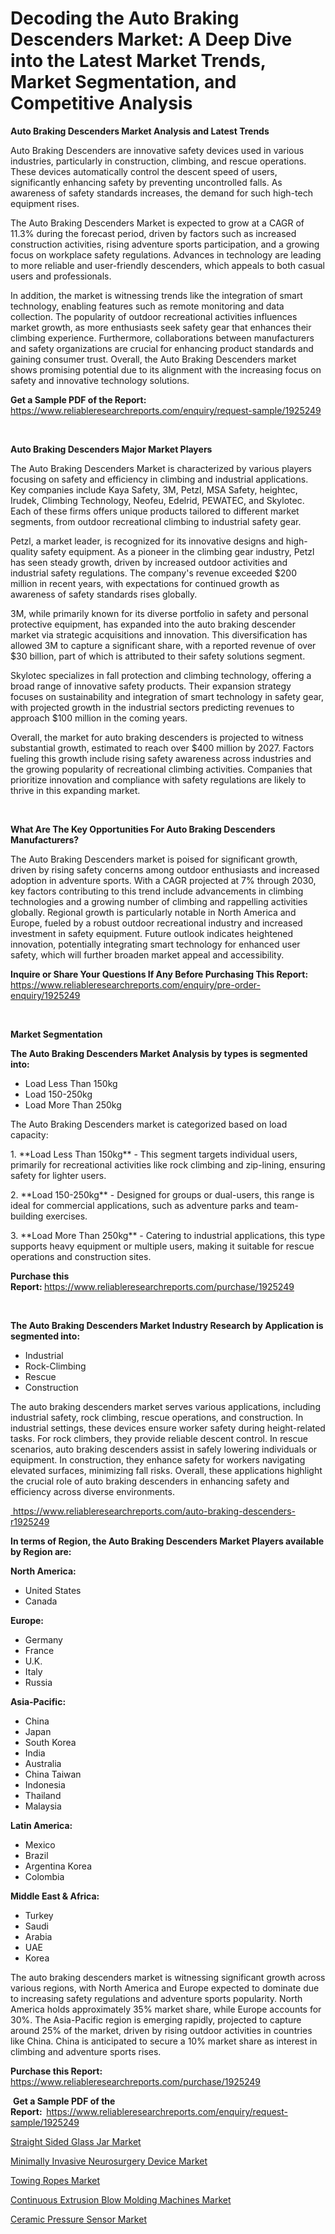 <p><h1>Decoding the Auto Braking Descenders Market: A Deep Dive into the Latest Market Trends, Market Segmentation, and Competitive Analysis</h1></p><p><strong>Auto Braking Descenders Market Analysis and Latest Trends</strong></p>
<p><p>Auto Braking Descenders are innovative safety devices used in various industries, particularly in construction, climbing, and rescue operations. These devices automatically control the descent speed of users, significantly enhancing safety by preventing uncontrolled falls. As awareness of safety standards increases, the demand for such high-tech equipment rises.</p><p>The Auto Braking Descenders Market is expected to grow at a CAGR of 11.3% during the forecast period, driven by factors such as increased construction activities, rising adventure sports participation, and a growing focus on workplace safety regulations. Advances in technology are leading to more reliable and user-friendly descenders, which appeals to both casual users and professionals.</p><p>In addition, the market is witnessing trends like the integration of smart technology, enabling features such as remote monitoring and data collection. The popularity of outdoor recreational activities influences market growth, as more enthusiasts seek safety gear that enhances their climbing experience. Furthermore, collaborations between manufacturers and safety organizations are crucial for enhancing product standards and gaining consumer trust. Overall, the Auto Braking Descenders market shows promising potential due to its alignment with the increasing focus on safety and innovative technology solutions.</p></p>
<p><strong>Get a Sample PDF of the Report:&nbsp;</strong> <a href="https://www.reliableresearchreports.com/enquiry/request-sample/1925249?utm_campaign=31&utm_medium=2&utm_source=Github&utm_content=ia&utm_term=28032025&utm_id=auto-braking-descenders">https://www.reliableresearchreports.com/enquiry/request-sample/1925249</a></p>
<p>&nbsp;</p>
<p><strong>Auto Braking Descenders Major Market Players</strong></p>
<p><p>The Auto Braking Descenders Market is characterized by various players focusing on safety and efficiency in climbing and industrial applications. Key companies include Kaya Safety, 3M, Petzl, MSA Safety, heightec, Irudek, Climbing Technology, Neofeu, Edelrid, PEWATEC, and Skylotec. Each of these firms offers unique products tailored to different market segments, from outdoor recreational climbing to industrial safety gear.</p><p>Petzl, a market leader, is recognized for its innovative designs and high-quality safety equipment. As a pioneer in the climbing gear industry, Petzl has seen steady growth, driven by increased outdoor activities and industrial safety regulations. The company's revenue exceeded $200 million in recent years, with expectations for continued growth as awareness of safety standards rises globally.</p><p>3M, while primarily known for its diverse portfolio in safety and personal protective equipment, has expanded into the auto braking descender market via strategic acquisitions and innovation. This diversification has allowed 3M to capture a significant share, with a reported revenue of over $30 billion, part of which is attributed to their safety solutions segment.</p><p>Skylotec specializes in fall protection and climbing technology, offering a broad range of innovative safety products. Their expansion strategy focuses on sustainability and integration of smart technology in safety gear, with projected growth in the industrial sectors predicting revenues to approach $100 million in the coming years.</p><p>Overall, the market for auto braking descenders is projected to witness substantial growth, estimated to reach over $400 million by 2027. Factors fueling this growth include rising safety awareness across industries and the growing popularity of recreational climbing activities. Companies that prioritize innovation and compliance with safety regulations are likely to thrive in this expanding market.</p></p>
<p>&nbsp;</p>
<p><strong>What Are The Key Opportunities For Auto Braking Descenders Manufacturers?</strong></p>
<p><p>The Auto Braking Descenders market is poised for significant growth, driven by rising safety concerns among outdoor enthusiasts and increased adoption in adventure sports. With a CAGR projected at 7% through 2030, key factors contributing to this trend include advancements in climbing technologies and a growing number of climbing and rappelling activities globally. Regional growth is particularly notable in North America and Europe, fueled by a robust outdoor recreational industry and increased investment in safety equipment. Future outlook indicates heightened innovation, potentially integrating smart technology for enhanced user safety, which will further broaden market appeal and accessibility.</p></p>
<p><strong>Inquire or Share Your Questions If Any Before Purchasing This Report:</strong> <a href="https://www.reliableresearchreports.com/enquiry/pre-order-enquiry/1925249?utm_campaign=31&utm_medium=2&utm_source=Github&utm_content=ia&utm_term=28032025&utm_id=auto-braking-descenders">https://www.reliableresearchreports.com/enquiry/pre-order-enquiry/1925249</a></p>
<p>&nbsp;</p>
<p><strong>Market Segmentation</strong></p>
<p><strong>The Auto Braking Descenders Market Analysis by types is segmented into:</strong></p>
<p><ul><li>Load Less Than 150kg</li><li>Load 150-250kg</li><li>Load More Than 250kg</li></ul></p>
<p><p>The Auto Braking Descenders market is categorized based on load capacity: </p><p>1. **Load Less Than 150kg** - This segment targets individual users, primarily for recreational activities like rock climbing and zip-lining, ensuring safety for lighter users. </p><p>2. **Load 150-250kg** - Designed for groups or dual-users, this range is ideal for commercial applications, such as adventure parks and team-building exercises. </p><p>3. **Load More Than 250kg** - Catering to industrial applications, this type supports heavy equipment or multiple users, making it suitable for rescue operations and construction sites.</p></p>
<p><strong>Purchase this Report:&nbsp;</strong><a href="https://www.reliableresearchreports.com/purchase/1925249?utm_campaign=31&utm_medium=2&utm_source=Github&utm_content=ia&utm_term=28032025&utm_id=auto-braking-descenders">https://www.reliableresearchreports.com/purchase/1925249</a></p>
<p>&nbsp;</p>
<p><strong>The Auto Braking Descenders Market Industry Research by Application is segmented into:</strong></p>
<p><ul><li>Industrial</li><li>Rock-Climbing</li><li>Rescue</li><li>Construction</li></ul></p>
<p><p>The auto braking descenders market serves various applications, including industrial safety, rock climbing, rescue operations, and construction. In industrial settings, these devices ensure worker safety during height-related tasks. For rock climbers, they provide reliable descent control. In rescue scenarios, auto braking descenders assist in safely lowering individuals or equipment. In construction, they enhance safety for workers navigating elevated surfaces, minimizing fall risks. Overall, these applications highlight the crucial role of auto braking descenders in enhancing safety and efficiency across diverse environments.</p></p>
<p><a href="https://www.reliableresearchreports.com/auto-braking-descenders-r1925249?utm_campaign=31&utm_medium=2&utm_source=Github&utm_content=ia&utm_term=28032025&utm_id=auto-braking-descenders">&nbsp;https://www.reliableresearchreports.com/auto-braking-descenders-r1925249</a></p>
<p><strong>In terms of Region, the Auto Braking Descenders Market Players available by Region are:</strong></p>
<p>
    <p> <strong> North America: </strong>
        <ul>
            <li>United States</li>
            <li>Canada</li>
        </ul>
        </p> 
    <p> <strong> Europe: </strong>
        <ul>
            <li>Germany</li>
            <li>France</li>
            <li>U.K.</li>
            <li>Italy</li>
            <li>Russia</li>
        </ul>
        </p> 
    <p> <strong> Asia-Pacific: </strong>
        <ul>
            <li>China</li>
            <li>Japan</li>
            <li>South Korea</li>
            <li>India</li>
            <li>Australia</li>
            <li>China Taiwan</li>
            <li>Indonesia</li>
            <li>Thailand</li>
            <li>Malaysia</li>
        </ul>
        </p> 
    <p> <strong> Latin America: </strong>
        <ul>
            <li>Mexico</li>
            <li>Brazil</li>
            <li>Argentina Korea</li>
            <li>Colombia</li>
        </ul>
        </p> 
    <p> <strong> Middle East & Africa: </strong>
        <ul>
            <li>Turkey</li>
            <li>Saudi</li>
            <li>Arabia</li>
            <li>UAE</li>
            <li>Korea</li>
        </ul>
    </p>
    </p>
<p><p>The auto braking descenders market is witnessing significant growth across various regions, with North America and Europe expected to dominate due to increasing safety regulations and adventure sports popularity. North America holds approximately 35% market share, while Europe accounts for 30%. The Asia-Pacific region is emerging rapidly, projected to capture around 25% of the market, driven by rising outdoor activities in countries like China. China is anticipated to secure a 10% market share as interest in climbing and adventure sports rises.</p></p>
<p><strong>Purchase this Report: </strong><a href="https://www.reliableresearchreports.com/purchase/1925249?utm_campaign=31&utm_medium=2&utm_source=Github&utm_content=ia&utm_term=28032025&utm_id=auto-braking-descenders">https://www.reliableresearchreports.com/purchase/1925249</a></p>
<p>&nbsp;<strong>Get a Sample PDF of the Report:&nbsp;&nbsp;</strong><a href="https://www.reliableresearchreports.com/enquiry/request-sample/1925249?utm_campaign=31&utm_medium=2&utm_source=Github&utm_content=ia&utm_term=28032025&utm_id=auto-braking-descenders">https://www.reliableresearchreports.com/enquiry/request-sample/1925249</a></p>
<p><strong></strong></p>
<p><p><a href="https://github.com/kirstejuvet/Market-Research-Report-List-1/blob/main/straight-sided-glass-jar-market.md?utm_campaign=31&utm_medium=2&utm_source=Github&utm_content=ia&utm_term=28032025&utm_id=auto-braking-descenders">Straight Sided Glass Jar Market</a></p><p><a href="https://github.com/farjonazemi7/Market-Research-Report-List-1/blob/main/minimally-invasive-neurosurgery-device-market.md?utm_campaign=31&utm_medium=2&utm_source=Github&utm_content=ia&utm_term=28032025&utm_id=auto-braking-descenders">Minimally Invasive Neurosurgery Device Market</a></p><p><a href="https://github.com/jhoonatsev/Market-Research-Report-List-1/blob/main/towing-ropes-market.md?utm_campaign=31&utm_medium=2&utm_source=Github&utm_content=ia&utm_term=28032025&utm_id=auto-braking-descenders">Towing Ropes Market</a></p><p><a href="https://github.com/godutetraeva/Market-Research-Report-List-1/blob/main/continuous-extrusion-blow-molding-machines-market.md?utm_campaign=31&utm_medium=2&utm_source=Github&utm_content=ia&utm_term=28032025&utm_id=auto-braking-descenders">Continuous Extrusion Blow Molding Machines Market</a></p><p><a href="https://github.com/trossdushi7u/Market-Research-Report-List-1/blob/main/ceramic-pressure-sensor-market.md?utm_campaign=31&utm_medium=2&utm_source=Github&utm_content=ia&utm_term=28032025&utm_id=auto-braking-descenders">Ceramic Pressure Sensor Market</a></p></p>
